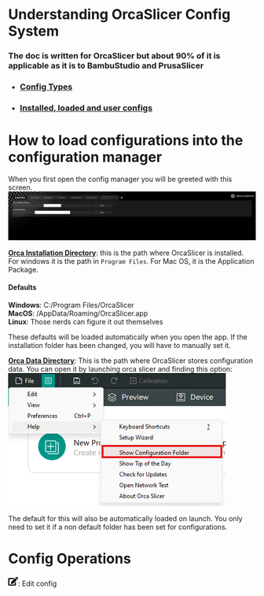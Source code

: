 # Understanding OrcaSlicer Config System

### The doc is written for OrcaSlicer but about 90% of it is applicable as it is to BambuStudio and PrusaSlicer

- ### [Config Types](docs/config-types.md)

- ### [Installed, loaded and user configs](docs/config-locations.md)

# How to load configurations into the configuration manager

When you first open the config manager you will be greeted with this screen.
![File Loader Tab](docs/images/file_loader_tab.png)

[**Orca Installation Directory**](docs/config-locations.md#installed): this is the path where OrcaSlicer is installed. For windows it is the path in `Program Files`. For Mac OS, it is the Application Package.

#### Defaults

**Windows**: C:/Program Files/OrcaSlicer <br>
**MacOS**: /AppData/Roaming/OrcaSlicer.app <br>
**Linux**: Those nerds can figure it out themselves

These defaults will be loaded automatically when you open the app. If the installation folder has been changed, you will have to manually set it.

[**Orca Data Directory**](docs/config-locations.md#loaded): This is the path where OrcaSlicer stores configuration data. You can open it by launching orca slicer and finding this option:
![orca configuration folder](docs/images/how_to_open_config_directory.png)

The default for this will also be automatically loaded on launch. You only need to set it if a non default folder has been set for configurations.

# Config Operations

<img src="docs/images/edit_config_icon.svg" alt="My SVG" width="20">: Edit config
